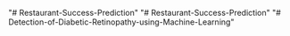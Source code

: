 "# Restaurant-Success-Prediction" 
"# Restaurant-Success-Prediction" 
"# Detection-of-Diabetic-Retinopathy-using-Machine-Learning" 
